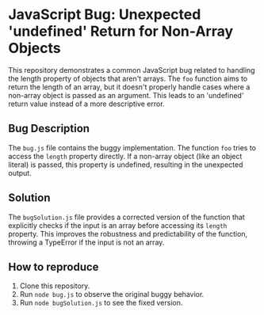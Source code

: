 # JavaScript Bug: Unexpected 'undefined' Return for Non-Array Objects

This repository demonstrates a common JavaScript bug related to handling the length property of objects that aren't arrays.  The `foo` function aims to return the length of an array, but it doesn't properly handle cases where a non-array object is passed as an argument. This leads to an 'undefined' return value instead of a more descriptive error.

## Bug Description

The `bug.js` file contains the buggy implementation.  The function `foo` tries to access the `length` property directly. If a non-array object (like an object literal) is passed, this property is undefined, resulting in the unexpected output.

## Solution

The `bugSolution.js` file provides a corrected version of the function that explicitly checks if the input is an array before accessing its `length` property. This improves the robustness and predictability of the function, throwing a TypeError if the input is not an array.

## How to reproduce

1. Clone this repository.
2. Run `node bug.js` to observe the original buggy behavior.
3. Run `node bugSolution.js` to see the fixed version.